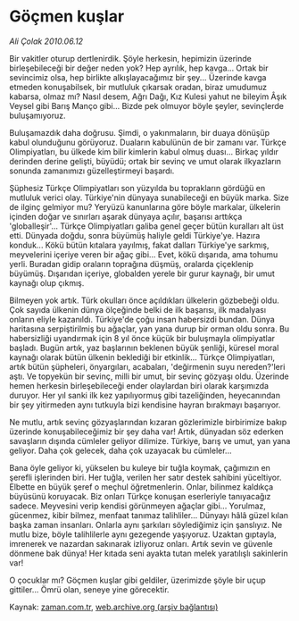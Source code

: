# Göçmen kuşlar

*Ali Çolak 2010.06.12*

<td class="columnist-detail">
<p>Bir vakitler oturup dertlenirdik. Şöyle herkesin, hepimizin üzerinde birleşebileceği bir değer neden yok? Hep ayrılık, hep kavga... Ortak bir sevincimiz olsa, hep birlikte alkışlayacağımız bir şey... Üzerinde kavga etmeden konuşabilsek, bir mutluluk çıkarsak oradan, biraz umudumuz kabarsa, olmaz mı? Nasıl desem, Ağrı Dağı, Kız Kulesi yahut ne bileyim Âşık Veysel gibi Barış Manço gibi... Bizde pek olmuyor böyle şeyler, sevinçlerde buluşamıyoruz.</p>
<p>
<div id="haberMetinDiv">
<p> Buluşamazdık daha doğrusu. Şimdi, o yakınmaların, bir duaya dönüşüp kabul olunduğunu görüyoruz. Duaların kabulünün de bir zamanı var. Türkçe Olimpiyatları, bu ülkede kim bilir kimlerin kabul olmuş duası... Birkaç yıldır derinden derine gelişti, büyüdü; ortak bir sevinç ve umut olarak ilkyazların sonunda zamanımızı güzelleştirmeyi başardı. 
<p> Şüphesiz Türkçe Olimpiyatları son yüzyılda bu toprakların gördüğü en mutluluk verici olay. Türkiye'nin dünyaya sunabileceği en büyük marka. Size de ilginç gelmiyor mu? Yeryüzü kanunlarına göre böyle markalar, ülkelerin içinden doğar ve sınırları aşarak dünyaya açılır, başarısı arttıkça 'globalleşir'... Türkçe Olimpiyatları galiba genel geçer bütün kuralları alt üst etti. Dünyada doğdu, sonra büyümüş haliyle geldi Türkiye'ye. Hazıra konduk... Kökü bütün kıtalara yayılmış, fakat dalları Türkiye'ye sarkmış, meyvelerini içeriye veren bir ağaç gibi... Evet, kökü dışarıda, ama tohumu yerli. Buradan gidip oraların toprağına düşmüş, oralarda çiçeklenip büyümüş. Dışarıdan içeriye, globalden yerele bir gurur kaynağı, bir umut kaynağı olup çıkmış.
<p> Bilmeyen yok artık. Türk okulları önce açıldıkları ülkelerin gözbebeği oldu. Çok sayıda ülkenin dünya ölçeğinde belki de ilk başarısı, ilk madalyası onların eliyle kazanıldı. Türkiye'de çoğu insan habersizdi bundan. Dünya haritasına serpiştirilmiş bu ağaçlar, yan yana durup bir orman oldu sonra. Bu habersizliği uyandırmak için 8 yıl önce küçük bir buluşmayla olimpiyatlar başladı. Bugün artık, yaz başlarının beklenen büyük şenliği, küresel moral kaynağı olarak bütün ülkenin beklediği bir etkinlik... Türkçe Olimpiyatları, artık bütün şüpheleri, önyargıları, acabaları, 'değirmenin suyu nereden?'leri aştı. Ve topyekün bir sevinç, milli bir umut, bir sevinç gözyaşı oldu. Üzerinde hemen herkesin birleşebileceği ender olaylardan biri olarak karşımızda duruyor. Her yıl sanki ilk kez yapılıyormuş gibi tazeliğinden, heyecanından bir şey yitirmeden aynı tutkuyla bizi kendisine hayran bırakmayı başarıyor.
<p> Ne mutlu, artık sevinç gözyaşlarından kızaran gözlerimizle birbirimize bakıp üzerinde konuşabileceğimiz bir şey daha var! Artık, dünyadan söz ederken savaşların dışında cümleler geliyor dilimize. Türkiye, barış ve umut, yan yana geliyor. Daha çok gelecek, daha çok uzayacak bu cümleler...
<p> Bana öyle geliyor ki, yükselen bu kuleye bir tuğla koymak, çağımızın en şerefli işlerinden biri. Her tuğla, verilen her satır destek sahibini yüceltiyor. Elbette en büyük şeref o meçhul öğretmenlerin. Onlar, bilinmez kaldıkça büyüsünü koruyacak. Biz onları Türkçe konuşan eserleriyle tanıyacağız sadece. Meyvesini verip kendisi görünmeyen ağaçlar gibi... Yorulmaz, gücenmez, kibir bilmez, menfaat tanımaz talihliler... Dünyayı hâlâ güzel kılan başka zaman insanları. Onlarla aynı şarkıları söylediğimiz için şanslıyız. Ne mutlu bize, böyle talihlilerle aynı gezegende yaşıyoruz. Uzaktan gıptayla, imrenerek ve nazardan sakınarak izliyoruz onları. Artık sevin ve güvenle dönmene bak dünya! Her kıtada seni ayakta tutan melek yaratılışlı sakinlerin var!
<p> O çocuklar mı? Göçmen kuşlar gibi geldiler, üzerimizde şöyle bir uçup gittiler... Ömrü olan, seneye yine görecektir. </p></p></p></p></p></p></div>
</p>
<a href="http://web.archive.org/web/20101224225001/mailto:a.colak@zaman.com.tr">
</a></td>

Kaynak: [zaman.com.tr](http://zaman.com.tr/yazar.do?yazino=994575), [web.archive.org (arşiv bağlantısı)](http://web.archive.org/web/20101224225001/http://zaman.com.tr/yazar.do?yazino=994575)
